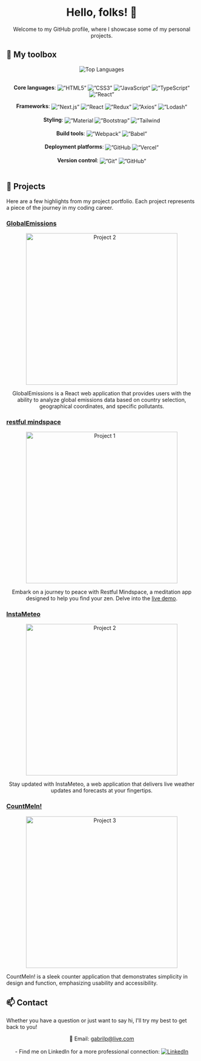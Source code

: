 # <div align="center">Hello, folks! 👋</div>

<div align="center">Welcome to my GitHub profile, where I showcase some of my personal projects.</div>

## 🔧 My toolbox

<div align="center">
  <div align="center">
    <img src="https://github-readme-stats.vercel.app/api/top-langs/?username=gabrilp&layout=compact" alt="Top Languages">
  </div>

  </br>

  <b>Core languages</b>: 
    <img align="center" alt=”HTML5” src="https://img.shields.io/badge/html5-%23E34F26.svg?style=for-the-badge&logo=html5&logoColor=white"/>
    <img align="center" alt=”CSS3” src="https://img.shields.io/badge/css3-%231572B6.svg?style=for-the-badge&logo=css3&logoColor=white"/>
    <img align="center" alt=”JavaScript” src="https://img.shields.io/badge/javascript-%23323330.svg?style=for-the-badge&logo=javascript&logoColor=%23F7DF1E"/>
    <img align="center" alt=”TypeScript” src="https://img.shields.io/badge/TypeScript-007ACC?style=for-the-badge&logo=typescript&logoColor=white"/>
    <img align="center" alt=”React” src="https://img.shields.io/badge/react-%2320232a.svg?style=for-the-badge&logo=react&logoColor=%2361DAFB"/>
</div>

<div align="center" >
  <b>Frameworks</b>:
    <img align="center" alt=”Next.js” src="https://img.shields.io/badge/next%20js-000000?style=for-the-badge&logo=nextdotjs&logoColor=white"/> 
    <img align="center" alt=”React Router” src="https://img.shields.io/badge/React_Router-CA4245?style=for-the-badge&logo=react-router&logoColor=white"/> 
    <img align="center" alt=”Redux” src="https://img.shields.io/badge/Redux-593D88?style=for-the-badge&logo=redux&logoColor=white"/> 
    <img align="center" alt=”Axios” src="https://img.shields.io/badge/axios-671ddf?&style=for-the-badge&logo=axios&logoColor=white"/> 
    <img align="center" alt=”Lodash” src="https://img.shields.io/badge/Lodash-3492FF?style=for-the-badge&logo=lodash&logoColor=white""/> 
</div>

</br>

<div align="center" >
  <b>Styling</b>:
    <img align="center" alt=”Material UI” src="https://img.shields.io/badge/Material%20UI-007FFF?style=for-the-badge&logo=mui&logoColor=white"/> 
    <img align="center" alt=”Bootstrap” src="https://img.shields.io/badge/bootstrap-%238511FA.svg?style=for-the-badge&logo=bootstrap&logoColor=white"/> 
    <img align="center" alt=”Tailwind CSS” src="https://img.shields.io/badge/tailwindcss-%2338B2AC.svg?style=for-the-badge&logo=tailwind-css&logoColor=white"/> 
</div>

<br/>

<div align="center">
  <b>Build tools</b>:
    <img align="center" alt=”Webpack” src="https://img.shields.io/badge/webpack-%238DD6F9.svg?style=for-the-badge&logo=webpack&logoColor=black"/> 
    <img align="center" alt=”Babel” src="https://img.shields.io/badge/Babel-F9DC3e?style=for-the-badge&logo=babel&logoColor=black"/> 
</div>

<br/>

<div align="center">
  <b>Deployment platforms</b>:
    <img align="center" alt=”GitHub Pages” src="https://img.shields.io/badge/github%20pages-121013?style=for-the-badge&logo=github&logoColor=white"/>
    <img align="center" alt=”Vercel” src="https://img.shields.io/badge/Vercel-000000?style=for-the-badge&logo=vercel&logoColor=white"/> 
</div>

<br/>

<div align="center">
  <b>Version control</b>:
    <img align="center" alt=”Git” src="https://img.shields.io/badge/git-%23F05033.svg?style=for-the-badge&logo=git&logoColor=white"/> 
    <img align="center" alt=”GitHub” src="https://img.shields.io/badge/github-%23121011.svg?style=for-the-badge&logo=github&logoColor=white"/> 
</div>

<br/>

## 🌟 Projects

Here are a few highlights from my project portfolio. Each project represents a piece of the journey in my coding career.

### [GlobalEmissions](https://carbon-emissions-app.vercel.app/)

<div align="center">
  <a target="_blank" href="Link to Project">
    <img align="center" src="Project2Image.jpg" alt="Project 2" width="400">
  </a>
</div>

<div align="center">
  <p>GlobalEmissions is a React web application that provides users with the ability to analyze global emissions data based on country selection, geographical coordinates, and specific pollutants.</p>
</div>

### [restful mindspace](https://gabrilp.github.io/meditation-app/)
<div align="center">
  <a target="_blank" href="https://github.com/GabriLP/meditation-app">
    <img align="center" src="Project1Image.jpg" alt="Project 1" width="400">
  </a>
</div>

<div align="center">
  <p>Embark on a journey to peace with Restful Mindspace, a meditation app designed to help you find your zen. Delve into the <a href="https://gabrilp.github.io/meditation-app/">live demo</a>.</p>
</div>

### [InstaMeteo](https://gabrilp.github.io/MeteOggi/)

<div align="center">
  <a target="_blank" href="Link to Project">
    <img align="center" src="Project2Image.jpg" alt="Project 2" width="400">
  </a>
</div>

<div align="center">
  <p>Stay updated with InstaMeteo, a web application that delivers live weather updates and forecasts at your fingertips.</p>
</div>

### [CountMeIn!](https://gabrilp.github.io/counter-app/)

<div align="center">
  <a target="_blank" href="Link to Project">
    <img align="center" src="Project3Image.jpg" alt="Project 3" width="400">
  </a>
</div>

<div>
  <p>CountMeIn! is a sleek counter application that demonstrates simplicity in design and function, emphasizing usability and accessibility.</p>
</div>

## 📫 Contact

Whether you have a question or just want to say hi, I'll try my best to get back to you!

<div align="center">
  📧 Email: <a href="mailto:gabrilp@live.com">gabrilp@live.com</a>
</div>
<br/>
<div align="center">
  - Find me on LinkedIn for a more professional connection:
    <a href="https://www.linkedin.com/in/gabrielelapiana/" target="_blank">
      <img alt="LinkedIn" src="https://img.shields.io/badge/linkedin-%230077B5.svg?style=for-the-badge&logo=linkedin&logoColor=white"/>
    </a>
</div>
